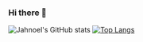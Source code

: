 ### Hi there 👋

![Jahnoel's GitHub stats](https://github-readme-stats.vercel.app/api?username=JahnoelRondon&hide=stars,issues&count_private=true&show-icons=true&theme=merko)
[![Top Langs](https://github-readme-stats.vercel.app/api/top-langs/?username=JahnoelRondon)](https://github.com/anuraghazra/github-readme-stats)



<!--
**JahnoelRondon/JahnoelRondon** is a ✨ _special_ ✨ repository because its `README.md` (this file) appears on your GitHub profile.

Here are some ideas to get you started:

- 🔭 I’m currently working on ...
- 🌱 I’m currently learning ...
- 👯 I’m looking to collaborate on ...
- 🤔 I’m looking for help with ...
- 💬 Ask me about ...
- 📫 How to reach me: ...
- 😄 Pronouns: ...
- ⚡ Fun fact: ...
-->
